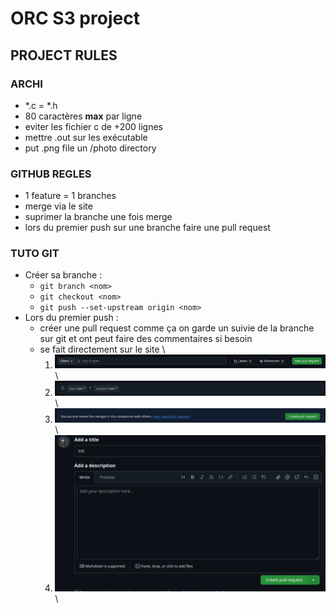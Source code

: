 # ORC S3 project


## PROJECT RULES

### ARCHI

- \*.c = \*.h
- 80 caractères **__max__** par ligne
- eviter les fichier c de +200 lignes
- mettre .out sur les exécutable
- put .png file un /photo directory

### GITHUB REGLES

- 1 feature = 1 branches
- merge via le site
- suprimer la branche une fois merge
- lors du premier push sur une branche faire une pull request

### TUTO GIT

* Créer sa branche :
    * `git branch <nom>`
    * `git checkout <nom>`
    * `git push --set-upstream origin <nom>`
* Lors du premier push :
    * créer une pull request comme ça on garde un suivie de la branche sur git
      et ont peut faire des commentaires si besoin
    * se fait directement sur le site
    \\
        1. ![](photoREADME/newpull.png "")
        \\
        2. ![](photoREADME/select.png "")
        \\
        3. ![](photoREADME/create.png "")
        \\
        4. ![](photoREADME/createoff.png "")
        \\
